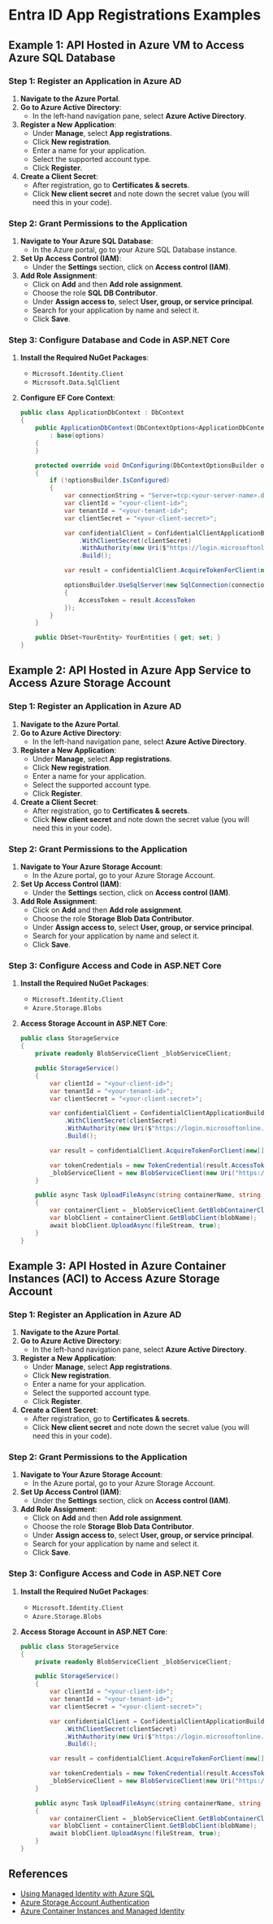 # Entra ID App Registrations Examples

## Example 1: API Hosted in Azure VM to Access Azure SQL Database

### Step 1: Register an Application in Azure AD

1. **Navigate to the Azure Portal**.
2. **Go to Azure Active Directory**:
   - In the left-hand navigation pane, select **Azure Active Directory**.
3. **Register a New Application**:
   - Under **Manage**, select **App registrations**.
   - Click **New registration**.
   - Enter a name for your application.
   - Select the supported account type.
   - Click **Register**.
4. **Create a Client Secret**:
   - After registration, go to **Certificates & secrets**.
   - Click **New client secret** and note down the secret value (you will need this in your code).

### Step 2: Grant Permissions to the Application

1. **Navigate to Your Azure SQL Database**:
   - In the Azure portal, go to your Azure SQL Database instance.
2. **Set Up Access Control (IAM)**:
   - Under the **Settings** section, click on **Access control (IAM)**.
3. **Add Role Assignment**:
   - Click on **Add** and then **Add role assignment**.
   - Choose the role **SQL DB Contributor**.
   - Under **Assign access to**, select **User, group, or service principal**.
   - Search for your application by name and select it.
   - Click **Save**.

### Step 3: Configure Database and Code in ASP.NET Core

1. **Install the Required NuGet Packages**:
   - `Microsoft.Identity.Client`
   - `Microsoft.Data.SqlClient`
2. **Configure EF Core Context**:

   ```csharp
   public class ApplicationDbContext : DbContext
   {
       public ApplicationDbContext(DbContextOptions<ApplicationDbContext> options)
           : base(options)
       {
       }

       protected override void OnConfiguring(DbContextOptionsBuilder optionsBuilder)
       {
           if (!optionsBuilder.IsConfigured)
           {
               var connectionString = "Server=tcp:<your-server-name>.database.windows.net,1433;Initial Catalog=<your-database-name>;Encrypt=True;TrustServerCertificate=False;Connection Timeout=30;";
               var clientId = "<your-client-id>";
               var tenantId = "<your-tenant-id>";
               var clientSecret = "<your-client-secret>";

               var confidentialClient = ConfidentialClientApplicationBuilder.Create(clientId)
                   .WithClientSecret(clientSecret)
                   .WithAuthority(new Uri($"https://login.microsoftonline.com/{tenantId}"))
                   .Build();

               var result = confidentialClient.AcquireTokenForClient(new[] { "https://database.windows.net/.default" }).ExecuteAsync().Result;

               optionsBuilder.UseSqlServer(new SqlConnection(connectionString)
               {
                   AccessToken = result.AccessToken
               });
           }
       }

       public DbSet<YourEntity> YourEntities { get; set; }
   }
   ```

## Example 2: API Hosted in Azure App Service to Access Azure Storage Account

### Step 1: Register an Application in Azure AD

1. **Navigate to the Azure Portal**.
2. **Go to Azure Active Directory**:
   - In the left-hand navigation pane, select **Azure Active Directory**.
3. **Register a New Application**:
   - Under **Manage**, select **App registrations**.
   - Click **New registration**.
   - Enter a name for your application.
   - Select the supported account type.
   - Click **Register**.
4. **Create a Client Secret**:
   - After registration, go to **Certificates & secrets**.
   - Click **New client secret** and note down the secret value (you will need this in your code).

### Step 2: Grant Permissions to the Application

1. **Navigate to Your Azure Storage Account**:
   - In the Azure portal, go to your Azure Storage Account.
2. **Set Up Access Control (IAM)**:
   - Under the **Settings** section, click on **Access control (IAM)**.
3. **Add Role Assignment**:
   - Click on **Add** and then **Add role assignment**.
   - Choose the role **Storage Blob Data Contributor**.
   - Under **Assign access to**, select **User, group, or service principal**.
   - Search for your application by name and select it.
   - Click **Save**.

### Step 3: Configure Access and Code in ASP.NET Core

1. **Install the Required NuGet Packages**:
   - `Microsoft.Identity.Client`
   - `Azure.Storage.Blobs`
2. **Access Storage Account in ASP.NET Core**:

   ```csharp
   public class StorageService
   {
       private readonly BlobServiceClient _blobServiceClient;

       public StorageService()
       {
           var clientId = "<your-client-id>";
           var tenantId = "<your-tenant-id>";
           var clientSecret = "<your-client-secret>";

           var confidentialClient = ConfidentialClientApplicationBuilder.Create(clientId)
               .WithClientSecret(clientSecret)
               .WithAuthority(new Uri($"https://login.microsoftonline.com/{tenantId}"))
               .Build();

           var result = confidentialClient.AcquireTokenForClient(new[] { "https://storage.azure.com/.default" }).ExecuteAsync().Result;

           var tokenCredentials = new TokenCredential(result.AccessToken);
           _blobServiceClient = new BlobServiceClient(new Uri("https://<your-storage-account>.blob.core.windows.net"), tokenCredentials);
       }

       public async Task UploadFileAsync(string containerName, string blobName, Stream fileStream)
       {
           var containerClient = _blobServiceClient.GetBlobContainerClient(containerName);
           var blobClient = containerClient.GetBlobClient(blobName);
           await blobClient.UploadAsync(fileStream, true);
       }
   }
   ```

## Example 3: API Hosted in Azure Container Instances (ACI) to Access Azure Storage Account

### Step 1: Register an Application in Azure AD

1. **Navigate to the Azure Portal**.
2. **Go to Azure Active Directory**:
   - In the left-hand navigation pane, select **Azure Active Directory**.
3. **Register a New Application**:
   - Under **Manage**, select **App registrations**.
   - Click **New registration**.
   - Enter a name for your application.
   - Select the supported account type.
   - Click **Register**.
4. **Create a Client Secret**:
   - After registration, go to **Certificates & secrets**.
   - Click **New client secret** and note down the secret value (you will need this in your code).

### Step 2: Grant Permissions to the Application

1. **Navigate to Your Azure Storage Account**:
   - In the Azure portal, go to your Azure Storage Account.
2. **Set Up Access Control (IAM)**:
   - Under the **Settings** section, click on **Access control (IAM)**.
3. **Add Role Assignment**:
   - Click on **Add** and then **Add role assignment**.
   - Choose the role **Storage Blob Data Contributor**.
   - Under **Assign access to**, select **User, group, or service principal**.
   - Search for your application by name and select it.
   - Click **Save**.

### Step 3: Configure Access and Code in ASP.NET Core

1. **Install the Required NuGet Packages**:
   - `Microsoft.Identity.Client`
   - `Azure.Storage.Blobs`
2. **Access Storage Account in ASP.NET Core**:

   ```csharp
   public class StorageService
   {
       private readonly BlobServiceClient _blobServiceClient;

       public StorageService()
       {
           var clientId = "<your-client-id>";
           var tenantId = "<your-tenant-id>";
           var clientSecret = "<your-client-secret>";

           var confidentialClient = ConfidentialClientApplicationBuilder.Create(clientId)
               .WithClientSecret(clientSecret)
               .WithAuthority(new Uri($"https://login.microsoftonline.com/{tenantId}"))
               .Build();

           var result = confidentialClient.AcquireTokenForClient(new[] { "https://storage.azure.com/.default" }).ExecuteAsync().Result;

           var tokenCredentials = new TokenCredential(result.AccessToken);
           _blobServiceClient = new BlobServiceClient(new Uri("https://<your-storage-account>.blob.core.windows.net"), tokenCredentials);
       }

       public async Task UploadFileAsync(string containerName, string blobName, Stream fileStream)
       {
           var containerClient = _blobServiceClient.GetBlobContainerClient(containerName);
           var blobClient = containerClient.GetBlobClient(blobName);
           await blobClient.UploadAsync(fileStream, true);
       }
   }
   ```

## References

- [Using Managed Identity with Azure SQL](https://learn.microsoft.com/en-us/azure/active-directory/managed-identities-azure-resources/how-to-use-vm-token-sql-server)
- [Azure Storage Account Authentication](https://learn.microsoft.com/en-us/azure/storage/common/storage-auth-aad-msi)
- [Azure Container Instances and Managed Identity](https://learn.microsoft.com/en-us/azure/container-instances/container-instances-managed-identity)
